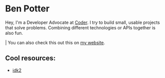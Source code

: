 # Ben Potter

Hey, I'm a Developer Advocate at [Coder](https://coder.com/). I try to build small, usable projects that solve problems. Combining different technologies or APIs together is also fun.

<!-- WEB_EXCLUDE -->

| You can also check this out this on [my website](https://bpmct.net).

<!-- END_WEB_EXCLUDE -->

## Cool resources:

- [idk2](#)
